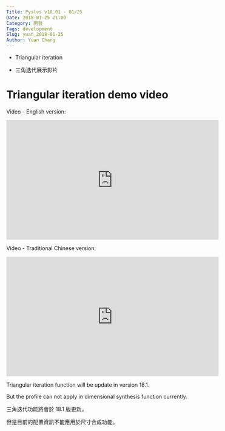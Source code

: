 ```yaml
---
Title: Pyslvs v18.01 - 01/25
Date: 2018-01-25 21:00
Category: 開發
Tags: development
Slug: yuan_2018-01-25
Author: Yuan Chang
---
```


+ Triangular iteration

+ 三角迭代展示影片

<!-- PELICAN_END_SUMMARY -->

Triangular iteration demo video
===

Video - English version:

<iframe width="560" height="315" src="https://www.youtube.com/embed/-zmGU0RoFNo" frameborder="0" allow="autoplay; encrypted-media" allowfullscreen></iframe>

Video - Traditional Chinese version:

<iframe width="560" height="315" src="https://www.youtube.com/embed/h9eqmw9gRDg" frameborder="0" allow="autoplay; encrypted-media" allowfullscreen></iframe>

Triangular iteration function will be update in version 18.1.

But the profile can not apply in dimensional synthesis function currently.

三角迭代功能將會於 18.1 版更新。

但是目前的配置資訊不能應用於尺寸合成功能。

